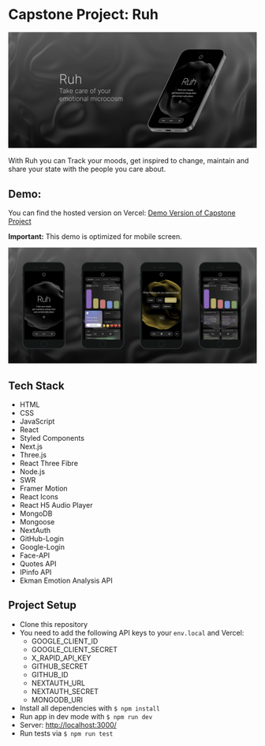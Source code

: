 # Capstone Project: Ruh

![Ruh App](public/images/header.png)

With Ruh you can Track your moods, get inspired to change, maintain and share your state with the people you care about.

## Demo:

You can find the hosted version on Vercel: [Demo Version of Capstone Project](https://mood-diary-five.vercel.app/)

**Important:** This demo is optimized for mobile screen.

![App Screens](public/images/screens.png)

## Tech Stack

- HTML
- CSS
- JavaScript
- React
- Styled Components
- Next.js
- Three.js
- React Three Fibre
- Node.js
- SWR
- Framer Motion
- React Icons
- React H5 Audio Player
- MongoDB
- Mongoose
- NextAuth
- GitHub-Login
- Google-Login
- Face-API
- Quotes API
- IPinfo API
- Ekman Emotion Analysis API

## Project Setup

- Clone this repository
- You need to add the following API keys to your `env.local` and Vercel:
  - GOOGLE_CLIENT_ID
  - GOOGLE_CLIENT_SECRET
  - X_RAPID_API_KEY
  - GITHUB_SECRET
  - GITHUB_ID
  - NEXTAUTH_URL
  - NEXTAUTH_SECRET
  - MONGODB_URI
- Install all dependencies with `$ npm install`
- Run app in dev mode with `$ npm run dev`
- Server: [http://localhost:3000/](http://localhost:3000/)
- Run tests via `$ npm run test`
